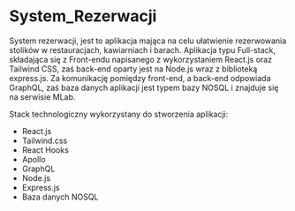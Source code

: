 # System_Rezerwacji

System rezerwacji, jest to aplikacja mająca na celu ułatwienie rezerwowania stolików w restauracjach, kawiarniach i barach.
Aplikacja typu Full-stack, składająca się z Front-endu napisanego z wykorzystaniem React.js oraz Tailwind CSS, zaś back-end oparty jest na Node.js wraz z biblioteką express.js.
Za komunikację pomiędzy front-end, a back-end odpowiada GraphQL, zaś baza danych aplikacji jest typem bazy NOSQL i znajduje się na serwisie MLab.

Stack technologiczny wykorzystany do stworzenia aplikacji:
- React.js
- Tailwind.css
- React Hooks
- Apollo
- GraphQL
- Node.js
- Express.js
- Baza danych NOSQL
